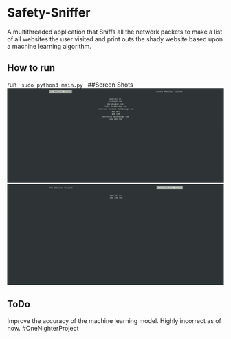 # Safety-Sniffer
A multithreaded application that Sniffs all the network packets to make a list of all websites the user visited and print outs the shady website based upon a machine learning algorithm.
## How to run
run <code> sudo python3 main.py </code>
##Screen Shots
![Alt text](ScreenShots/all.png?raw=true "All")
![Alt text](ScreenShots/unsafe.png?raw=true "Unsafe")
## ToDo
Improve the accuracy of the machine learning model. Highly incorrect as of now. #OneNighterProject

